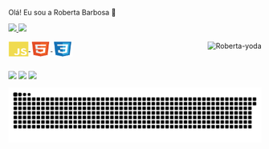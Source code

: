 Olá! Eu sou a Roberta Barbosa 👋

<div>
  <a href="https://github.com/robertabarbosa">
  <img height="180em" src="https://github-readme-stats.vercel.app/api?username=robertabarbosa&show_icons=true&theme=radical&include_all_commits=true&count_private=true"/>
  <img height="180em" src="https://github-readme-stats.vercel.app/api/top-langs/?username=robertabarbosa&layout=compact&langs_count=7&theme=radical"/>
</div>

<div style="display: inline_block"><br>
  <img align="center" alt="Roberta-Js" height="30" width="40" src="https://raw.githubusercontent.com/devicons/devicon/master/icons/javascript/javascript-plain.svg">
  <img align="center" alt="Roberta-HTML" height="30" width="40" src="https://raw.githubusercontent.com/devicons/devicon/master/icons/html5/html5-original.svg">
  <img align="center" alt="Roberta-CSS" height="30" width="40" src="https://raw.githubusercontent.com/devicons/devicon/master/icons/css3/css3-original.svg">
  <img align="right" alt="Roberta-yoda" src="https://cdn.discordapp.com/attachments/795358919417397249/825430589581688872/hi.gif">
</div>
  
##
 
<div> 
  <a href="https://www.linkedin.com/in/roberta-barbosa-461345174/" target="_blank"><img src="https://img.shields.io/badge/-LinkedIn-%230077B5?style=for-the-badge&logo=linkedin&logoColor=white" target="_blank"></a> 
  <a href = "mailto:robertabarbosaa98@gmail.com"><img src="https://img.shields.io/badge/Gmail-D14836?style=for-the-badge&logo=gmail&logoColor=white" target="_blank"></a>
  <a href="https://instagram.com/_robertabarbosa" target="_blank"><img src="https://img.shields.io/badge/-Instagram-%23E4405F?style=for-the-badge&logo=instagram&logoColor=white" target="_blank"></a> 
 
  ![Snake animation](https://github.com/RobertaBarbosa/RobertaBarbosa/blob/output/github-contribution-grid-snake.svg)
 
</div>
